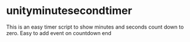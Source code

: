 # unityminutesecondtimer
This is an easy timer script to show minutes and seconds count down to zero. Easy to add event on countdown end
